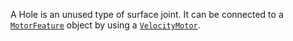 A Hole is an unused type of surface joint. It can be connected to a
[`MotorFeature`](https://create.roblox.com/docs/reference/engine/classes/MotorFeature) object by using a [`VelocityMotor`](https://create.roblox.com/docs/reference/engine/classes/VelocityMotor).